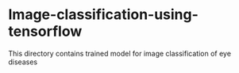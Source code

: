 # Image-classification-using-tensorflow
This directory contains trained model for image classification of eye diseases   
 
 
 
 
 
 
